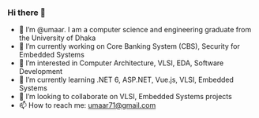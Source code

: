 ### Hi there 👋

<!--
**umaarabdullah/umaarabdullah** is a ✨ _special_ ✨ repository because its `README.md` (this file) appears on your GitHub profile.

Here are some ideas to get you started:

- 🔭 I’m currently working on ...
- 🌱 I’m currently learning ...
- 👯 I’m looking to collaborate on ...
- 🤔 I’m looking for help with ...
- 💬 Ask me about ...
- 📫 How to reach me: ...
- 😄 Pronouns: ...
- ⚡ Fun fact: ...
-->

- 👋 I’m @umaar. I am a computer science and engineering graduate from the University of Dhaka
- 🔭 I’m currently working on Core Banking System (CBS), Security for Embedded Systems
- 👀 I’m interested in Computer Architecture, VLSI, EDA, Software Development
- 🌱 I’m currently learning .NET 6, ASP.NET, Vue.js, VLSI, Embedded Systems
- 👯 I’m looking to collaborate on VLSI, Embedded Systems projects
- 📫 How to reach me: umaar71@gmail.com
